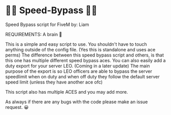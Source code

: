# 🚗💨 Speed-Bypass 🚗💨
Speed Bypass script for FiveM by: Liam

REQUIREMENTS: A brain 🧠

This is a simple and easy script to use. You shouldn't have to touch anything outside of the config file. (Yes this is standalone and uses ace perms)
The difference between this speed bypass script and others, is that this one has multiple different speed bypass aces. You can also easily add a duty export for your server LEO. (Coming in a later update)
The main purpose of the export is so LEO officers are able to bypass the server speedlimit when on duty and when off duty they follow the default server speed limit (unless they have another ace ofc)

This script also has multiple ACES and you may add more.

As always if there are any bugs with the code please make an issue request. 😀
